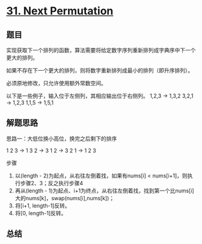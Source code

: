 # [31. Next Permutation](https://leetcode-cn.com/problems/next-permutation/)

## 题目


实现获取下一个排列的函数，算法需要将给定数字序列重新排列成字典序中下一个更大的排列。

如果不存在下一个更大的排列，则将数字重新排列成最小的排列（即升序排列）。

必须原地修改，只允许使用额外常数空间。

以下是一些例子，输入位于左侧列，其相应输出位于右侧列。
1,2,3 → 1,3,2
3,2,1 → 1,2,3
1,1,5 → 1,5,1



## 解题思路


思路一：大低位换小高位，换完之后剩下的排序

1 2 3 -> 1 3 2 -> 3 1 2 -> 3 2 1 -> 1 2 3 


步骤

1. 以(length - 2)为起点，从右往左倒着找，如果有nums[i] < nums[i+1]，则执行步骤2、3；反之执行步骤4
2. 再从(length - 1)为起点、i+1为终点，从右往左倒着找，找到第一个比nums[i]大的nums[k]，swap(nums[i],nums[k])；
3. 将[i+1, length-1]反转。
4. 将[0, length-1]反转。




## 总结